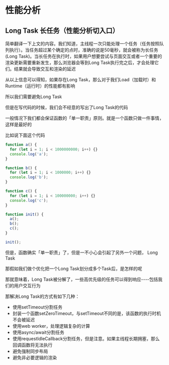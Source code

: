 # 性能分析

## Long Task 长任务（性能分析切入口）

简单翻译一下上文的内容。我们知道，主线程一次只能处理一个任务（任务按照队列执行）。当任务超过某个确定的点时，准确的说是50毫秒，就会被称为长任务(Long Task)。当长任务在执行时，如果用户想要尝试与页面交互或者一个重要的渲染更新需要重新发生，那么浏览器会等到Long Task执行完之后，才会处理它们。结果就会导致交互和渲染的延迟

从以上信息可以得知，如果存在Long Task，那么对于我们Load（加载时）和Runtime（运行时）的性能都有影响

所以我们需要避免Long Task

但是在写代码的时候，我们会不经意的写出了Long Task的代码

一般情况下我们都会保证函数的「单一职责」原则。就是一个函数只做一件事情，这样是最好的

比如说下面这个代码

```js
function a() {
  for (let i = 1; i < 1000000000; i++) {}
  console.log('a');
}

function b() {
  for (let i = 1; i < 1000000; i++) {}
  console.log('b');
}

function c() {
  for (let i = 1; i < 100000000; i++) {}
  console.log('c');
}

function init() {
  a();
  b();
  c();
}

init();
```

但是，函数确实「单一职责」了，但是一不小心会引起了另外一个问题， Long Task

那假如我们做个优化把一个Long Task划分成多个Task后，是怎样的呢

那就意味着，Long Task被分解了，一些高优先级的任务可以得到响应----包括我们的用户交互行为

那解决Long Task的方式有如下几种：
* 使用setTimeout分割任务
* 封装一个函数setZeroTimeout，与setTimeout不同的是，该函数的执行时机不会被延迟
* 使用web worker，处理逻辑复杂的计算
* 使用async/await分割任务
* 使用requestIdleCallback分割任务，但是注意。如果主线程长期拥塞，那么回调函数将无法执行
* 避免强制同步布局
* 避免非必要逻辑的渲染